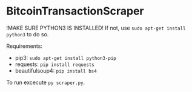 # BitcoinTransactionScraper

!MAKE SURE PYTHON3 IS INSTALLED!
If not, use `sudo apt-get install python3` to do so.

Requirements:
- pip3: `sudo apt-get install python3-pip`
- requests: `pip install requests`
- beautifulsoup4: `pip install bs4`

To run excecute `py scraper.py`.
